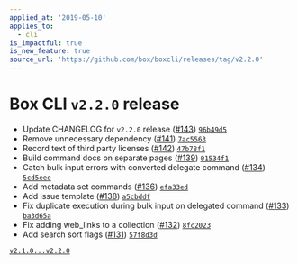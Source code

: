 ```yaml
---
applied_at: '2019-05-10'
applies_to:
  - cli
is_impactful: true
is_new_feature: true
source_url: 'https://github.com/box/boxcli/releases/tag/v2.2.0'
---
```


# Box CLI `v2.2.0` release

- Update CHANGELOG for `v2.2.0` release ([#143](https://github.com/box/boxcli/pull/143))  [`96b49d5`](https://github.com/box/boxcli/commit/96b49d5)
- Remove unnecessary dependency ([#141](https://github.com/box/boxcli/pull/141))  [`7ac5563`](https://github.com/box/boxcli/commit/7ac5563)
- Record text of third party licenses ([#142](https://github.com/box/boxcli/pull/142))  [`47b78f1`](https://github.com/box/boxcli/commit/47b78f1)
- Build command docs on separate pages ([#139](https://github.com/box/boxcli/pull/139))  [`01534f1`](https://github.com/box/boxcli/commit/01534f1)
- Catch bulk input errors with converted delegate command ([#134](https://github.com/box/boxcli/pull/134))  [`5cd5eee`](https://github.com/box/boxcli/commit/5cd5eee)
- Add metadata set commands ([#136](https://github.com/box/boxcli/pull/136))  [`efa33ed`](https://github.com/box/boxcli/commit/efa33ed)
- Add issue template ([#138](https://github.com/box/boxcli/pull/138))  [`a5cbddf`](https://github.com/box/boxcli/commit/a5cbddf)
- Fix duplicate execution during bulk input on delegated command ([#133](https://github.com/box/boxcli/pull/133))  [`ba3d65a`](https://github.com/box/boxcli/commit/ba3d65a)
- Fix adding web_links to a collection ([#132](https://github.com/box/boxcli/pull/132))  [`8fc2023`](https://github.com/box/boxcli/commit/8fc2023)
- Add search sort flags ([#131](https://github.com/box/boxcli/pull/131))  [`57f8d3d`](https://github.com/box/boxcli/commit/57f8d3d)

[`v2.1.0...v2.2.0`](https://github.com/box/boxcli/compare/`v2.1.0...v2.2.0`)